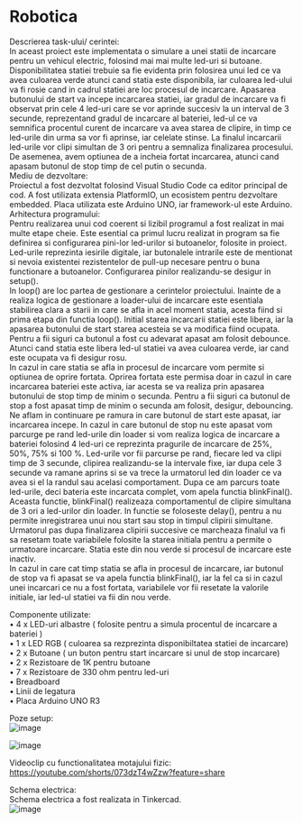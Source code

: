 # Robotica
Descrierea task-ului/ cerintei:  
   In aceast proiect este implementata o simulare a unei statii de incarcare pentru un vehicul electric, folosind mai mai multe led-uri si butoane. Disponibilitatea statiei trebuie sa fie evidenta prin folosirea unui led ce va avea culoarea verde atunci cand statia este disponibila, iar culoarea led-ului va fi rosie cand in cadrul statiei are loc procesul de incarcare. Apasarea butonului de start va incepe incarcarea statiei, iar gradul de incarcare va fi observat prin cele 4 led-uri care se vor aprinde succesiv la un interval de 3 secunde, reprezentand gradul de incarcare al bateriei, led-ul ce va semnifica procentul curent de incarcare va avea starea de clipire, in timp ce led-urile din urma sa vor fi aprinse, iar celelate stinse. La finalul incarcarii led-urile vor clipi simultan de 3 ori pentru a semnaliza finalizarea procesului. De asemenea, avem optiunea de a incheia fortat incarcarea, atunci cand apasam butonul de stop timp de cel putin o secunda.  
Mediu de dezvoltare:  
   Proiectul a fost dezvoltat folosind Visual Studio Code ca editor principal de cod. A fost utilizata extensia PlatformIO, un ecosistem pentru dezvoltare embedded. Placa utilizata este Arduino UNO, iar framework-ul este Arduino.  
Arhitectura programului:  
   Pentru realizarea unui cod coerent si lizibil programul a fost realizat in mai multe etape cheie. Este esential ca primul lucru realizat in program sa fie definirea si configurarea pini-lor led-urilor si butoanelor, folosite in proiect. Led-urile reprezinta iesirile digitale, iar butonalele intrarile este de mentionat si nevoia existentei rezistentelor de pull-up necesare pentru o buna functionare a butoanelor. Configurarea pinilor realizandu-se desigur in setup().  
   In loop() are loc partea de gestionare a cerintelor proiectului. Inainte de a realiza logica de gestionare a loader-ului de incarcare este esentiala stabilirea clara a starii in care se afla in acel moment statia, acesta fiind si prima etapa din functia loop(). Initial starea incarcarii statiei este libera, iar la apasarea butonului de start starea acesteia se va modifica fiind ocupata. Pentru a fii siguri ca butonul a fost cu adevarat apasat am folosit debounce. Atunci cand statia este libera led-ul statiei va avea culoarea verde, iar cand este ocupata va fi desigur rosu.	
In cazul in care statia se afla in procesul de incarcare vom permite si optiunea de oprire fortata. Oprirea fortata este permisa doar in cazul in care incarcarea bateriei este activa, iar acesta se va realiza prin apasarea butonului de stop timp de minim o secunda. Pentru a fii siguri ca butonul de stop a fost apasat timp de minim o secunda am folosit, desigur, debouncing.  
   Ne aflam in continuare pe ramura in care butonul de start este apasat, iar incarcarea incepe. In cazul in care butonul de stop nu este apasat vom parcurge pe rand led-urile din loader si vom realiza logica de incarcare a bateriei folosind 4 led-uri ce reprezinta pragurile de incarcare de 25%, 50%, 75% si 100 %.  Led-urile vor fii parcurse pe rand, fiecare led va clipi timp de 3 secunde, clipirea realizandu-se la intervale fixe, iar dupa cele 3 secunde va ramane aprins si se va trece la urmatorul led din loader ce va avea si el la randul sau acelasi comportament. Dupa ce am parcurs toate led-urile, deci bateria este incarcata complet, vom apela functia blinkFinal(). Aceasta functie, blinkFinal() realizeaza comportamentul de clipire simultana de 3 ori a led-urilor din loader. In functie se foloseste delay(), pentru a nu permite inregistrarea unui nou start sau stop in timpul clipirii simultane. Urmatorul pas dupa finalizarea clipirii succesive ce marcheaza finalul va fi sa resetam toate variabilele folosite la starea initiala pentru a permite o urmatoare incarcare. Statia este din nou verde si procesul de incarcare este inactiv.  
   In cazul in care cat timp statia se afla in procesul de incarcare, iar butonul de stop va fi apasat se va apela functia blinkFinal(), iar la fel ca si in cazul unei incarcari ce nu a fost fortata, variabilele vor fii resetate la valorile initiale, iar led-ul statiei va fii din nou verde.  

Componente utilizate:  
  •	4 x LED-uri albastre ( folosite pentru a simula procentul de incarcare a bateriei )  
  •	1 x LED RGB ( culoarea sa rezprezinta disponibiltatea statiei de incarcare)  
  •	2 x Butoane ( un buton pentru start incarcare si unul de stop incarcare)  
  •	2 x Rezistoare de 1K pentru butoane  
  •	7 x Rezistoare de 330 ohm pentru led-uri  
  •	Breadboard  
  •	Linii de legatura  
  •	Placa Arduino UNO R3  

Poze setup:  
![image](https://github.com/user-attachments/assets/d5468c13-5d9d-4510-8ea2-cf67e75974eb)  

![image](https://github.com/user-attachments/assets/079e1bc1-97bc-4e89-a48f-7df835a4061d)

Videoclip cu functionalitatea motajului fizic:  
https://youtube.com/shorts/073dzT4wZzw?feature=share

Schema electrica:  
   Schema electrica a fost realizata in Tinkercad.  
![image](https://github.com/user-attachments/assets/ed76acaa-b215-4c1d-8a04-4fb0df6eff3c)



